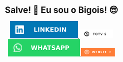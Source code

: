 <!DOCTYPE html>
<html lang="pt-br">
    <body>
        <div align="center">
        <h1>Salve! 🤙 Eu sou o Bigois! 😎</h1>
        <a href="https://linkedin.com/in/guilhermebigois" target="_blank">
            <img src="badges\linkedin.svg">
        </a>
        <a href="https://devforum.totvs.com.br/users/1300/guilherme-bigois" target="_blank">
            <img width="111px" height="28px" src="badges\totvs.svg">
        </a>
        <a href="https://api.whatsapp.com/send?phone=5511954226844" target="_blank">
            <img src="badges\whatsapp.svg">
        </a>
        <a href="https://bigois.com" target="_blank">
            <img width="111px" height="28px" src="badges\website.svg">
        </a>
        <div>
    </body>
<html>

